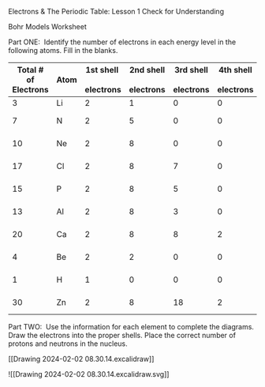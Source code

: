 Electrons & The Periodic Table: Lesson 1 Check for Understanding

Bohr Models Worksheet 

Part ONE:  Identify the number of electrons in each energy level in the following atoms. Fill in the blanks. 

| Total # of Electrons | Atom | 1st shell <br><br>electrons | 2nd shell<br><br>electrons | 3rd shell<br><br>electrons | 4th shell<br><br>electrons | Lewis Dot diagram<br><br>(val e only)                                                                                                                                                            |
| -------------------- | ---- | --------------------------- | -------------------------- | -------------------------- | -------------------------- | ------------------------------------------------------------------------------------------------------------------------------------------------------------------------------------------------ |
| 3                    | Li   | 2                           | 1                          | 0                          | 0                          | ![](https://lh7-us.googleusercontent.com/e3YUhD-4NU3zN143xQb4tg_2yyG91UwGGVvcC9KoRIA2kj7wQGK6DIgRouVZPBvsi5MgfxHoUxMdy-MuBjMT0SDBRsE3csoSP4H1hoPeIxafKuBtaTwtkhFW7l1UL54BbUVEonndiVyTByeW5txgEQ) |
| 7                    | N    | 2                           | 5                          | 0                          | 0                          | ![[Pasted image 20240216111655.png]]                                                                                                                                                             |
| 10                   | Ne   | 2                           | 8                          | 0                          | 0                          | ![[Pasted image 20240216111715.png]]                                                                                                                                                             |
| 17                   | Cl   | 2                           | 8                          | 7                          | 0                          | ![[Pasted image 20240216111742.png]]                                                                                                                                                             |
| 15                   | P    | 2                           | 8                          | 5                          | 0                          | ![[Pasted image 20240216111832.png]]                                                                                                                                                             |
| 13                   | Al   | 2                           | 8                          | 3                          | 0                          | ![[Pasted image 20240216111859.png]]                                                                                                                                                             |
| 20                   | Ca   | 2                           | 8                          | 8                          | 2                          | ![[Pasted image 20240216111942.png]]                                                                                                                                                                                                 |
| 4                    | Be   | 2                           | 2                          | 0                          | 0                          | ![[Pasted image 20240216112041.png]]                                                                                                                                                                                                 |
| 1                    | H    | 1                           | 0                          | 0                          | 0                          | ![[Pasted image 20240216112125.png]]                                                                                                                                                                                                 |
| 30                   | Zn   | 2                           | 8                          | 18                         | 2                          | ![[Pasted image 20240216112143.png]]                                                                                                                                                                                                 |

  
  
  
  
  

Part TWO:  Use the information for each element to complete the diagrams.  Draw the electrons into the proper shells. Place the correct number of protons and neutrons in the nucleus.  

[[Drawing 2024-02-02 08.30.14.excalidraw]]

![[Drawing 2024-02-02 08.30.14.excalidraw.svg]]